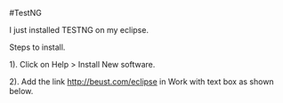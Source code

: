#TestNG

I just installed TESTNG on my eclipse.

Steps to install.

1). Click on Help > Install New software.

2). Add the link http://beust.com/eclipse in Work with text box as shown below. 
